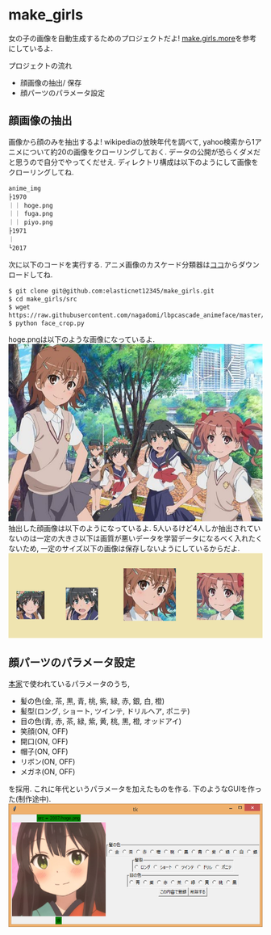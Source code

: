 # make_girls
女の子の画像を自動生成するためのプロジェクトだよ!
<a href="http://make.girls.moe/#/">make.girls.more</a>を参考にしているよ.

プロジェクトの流れ
+ 顔画像の抽出/ 保存
+ 顔パーツのパラメータ設定

## 顔画像の抽出
画像から顔のみを抽出するよ!
wikipediaの放映年代を調べて, yahoo検索から1アニメについて約20の画像をクローリングしておく.
データの公開が恐らくダメだと思うので自分でやってくだせえ.
ディレクトリ構成は以下のようにして画像をクローリングしてね.
```sh
anime_img
├1970
｜｜ hoge.png
｜｜ fuga.png
｜｜ piyo.png
├1971
｜　
└2017
```
次に以下のコードを実行する.
アニメ画像のカスケード分類器は<a href="https://github.com/nagadomi/lbpcascade_animeface">ココ</a>からダウンロードしてね.
```
$ git clone git@github.com:elasticnet12345/make_girls.git
$ cd make_girls/src
$ wget https://raw.githubusercontent.com/nagadomi/lbpcascade_animeface/master/lbpcascade_animeface.xml
$ python face_crop.py 
```
hoge.pngは以下のような画像になっているよ.
<img src="img/57569.png" alt="元画像" title="元画像"><br>
抽出した顔画像は以下のようになっているよ.
5人いるけど4人しか抽出されていないのは一定の大きさ以下は画質が悪いデータを学習データになるべく入れたくないため,
一定のサイズ以下の画像は保存しないようにしているからだよ.
<img src="img/croped_face.png" alt="croped" title="croped"><br>

## 顔パーツのパラメータ設定
<a href="http://make.girls.moe/#/">本家</a>で使われているパラメータのうち, <br>
- 髪の色(金, 茶, 黒, 青, 桃, 紫, 緑, 赤, 銀, 白, 橙)
- 髪型(ロング, ショート, ツインテ, ドリルヘア, ポニテ) 
- 目の色(青, 赤, 茶, 緑, 紫, 黄, 桃, 黒, 橙, オッドアイ)
- 笑顔(ON, OFF)
- 開口(ON, OFF)
- 帽子(ON, OFF)
- リボン(ON, OFF)
- メガネ(ON, OFF)

を採用. これに年代というパラメータを加えたものを作る.
下のようなGUIを作った(制作途中).
<img src="img/set_label_GUI.png" alt="set_label_GUI" title="set_label_GUI"><br>







